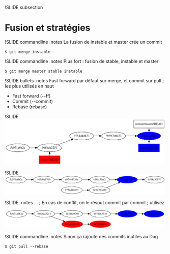 !SLIDE subsection
# Fusion et stratégies #

!SLIDE commandline
.notes La fusion de instable et master crée un commit

	$ git merge instable

!SLIDE commandline
.notes Plus fort : fusion de stable, instable et master

	$ git merge master stable instable

!SLIDE bullets
.notes Fast forward par défaut sur merge, et commit sur pull ; les plus utilisés en haut

  * Fast forward (--ff)
  * Commit (--commit)
  * Rebase (rebase)

!SLIDE
![Fast-forward](fastforward.svg)

!SLIDE
![Fusion](fusion.svg)

!SLIDE
.notes ... ; En cas de conflit, on le résout commit par commit ; utilisez

![Rebase](rebase.svg)

!SLIDE commandline
.notes Sinon ça rajoute des commits inutiles au Dag

	$ git pull --rebase
